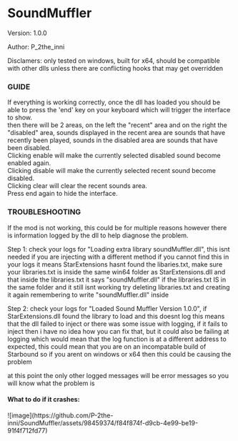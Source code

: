 <h1>SoundMuffler</h1>

Version: 1.0.0

Author: P_2the_inni

Disclamers: only tested on windows, built for x64, should be compatible with other dlls unless there are conflicting hooks that may get overridden

<h3>GUIDE</h3>

<p>If everything is working correctly, once the dll has loaded you should be able to press the 'end' key on your keyboard which will trigger the interface to show.<br>
then there will be 2 areas, on the left the "recent" area and on the right the "disabled" area, sounds displayed in the recent area are sounds that have recently been played, sounds in the disabled area are sounds that have been disabled.<br>
Clicking enable will make the currently selected disabled sound become enabled again.<br>
Clicking disable will make the currently selected recent sound become disabled.<br>
Clicking clear will clear the recent sounds area.<br>
Press end again to hide the interface.</p>

<h3>TROUBLESHOOTING</h3>

<p>If the mod is not working, this could be for multiple reasons however there is information logged by the dll to help diagnose the problem.</p>

Step 1: check your logs for "Loading extra library soundMuffler.dll", this isnt needed if you are injecting with a different method
if you cannot find this in your logs it means StarExtensions hasnt found the libaries.txt, make sure your libraries.txt is inside the same win64 folder as StarExtensions.dll and that inside the libraries.txt it says "soundMuffler.dll"
if the libraries.txt IS in the same folder and it still isnt working try deleting libraries.txt and creating it again remembering to write "soundMuffler.dll" inside

Step 2: check your logs for "Loaded Sound Muffler Version 1.0.0", if StarExtensions.dll found the library to load and this doesnt log this means that the dll failed to inject or there was some issue with logging, if it fails to inject then i have no idea how you can fix that, but it could also be failing at logging which would mean that the log function is at a different address to expected, this could mean that you are on an incompatable build of Starbound so if you arent on windows or x64 then this could be causing the problem

at this point the only other logged messages will be error messages so you will know what the problem is

<h4>What to do if it crashes:</h4>
![image](https://github.com/P-2the-inni/SoundMuffler/assets/98459374/f84f874f-d9cb-4e99-be19-91f4f712fd77)
